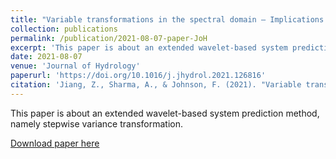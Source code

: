 ```yaml
---
title: "Variable transformations in the spectral domain – Implications for hydrologic forecasting"
collection: publications
permalink: /publication/2021-08-07-paper-JoH
excerpt: 'This paper is about an extended wavelet-based system prediction method.'
date: 2021-08-07
venue: 'Journal of Hydrology'
paperurl: 'https://doi.org/10.1016/j.jhydrol.2021.126816'
citation: 'Jiang, Z., Sharma, A., & Johnson, F. (2021). "Variable transformations in the spectral domain – Implications for hydrologic forecasting." <i>Journal of Hydrology</i>. 603, 126816.'
---
```

This paper is about an extended wavelet-based system prediction method, namely stepwise variance transformation. 

[Download paper here](http://zejiang-unsw.github.io/files/Jiang-JoH-2021.pdf)

